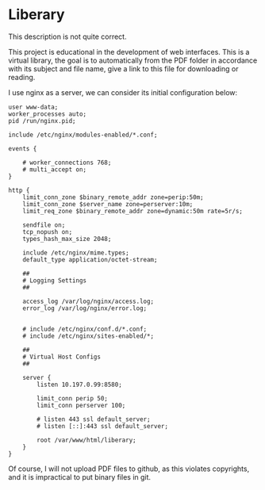 # Liberary

This description is not quite correct.

This project is educational in the development of web interfaces.
This is a virtual library, the goal is to automatically from the PDF folder in accordance with its subject and file name, give a link to this file for downloading or reading.

I use nginx as a server, we can consider its initial configuration below:
```
user www-data;
worker_processes auto;
pid /run/nginx.pid;

include /etc/nginx/modules-enabled/*.conf;

events {

	# worker_connections 768;
	# multi_accept on;
}

http {
	limit_conn_zone $binary_remote_addr zone=perip:50m;
	limit_conn_zone $server_name zone=perserver:10m;
	limit_req_zone $binary_remote_addr zone=dynamic:50m rate=5r/s;
	
	sendfile on;
	tcp_nopush on;
	types_hash_max_size 2048;

	include /etc/nginx/mime.types;
	default_type application/octet-stream;

	##
	# Logging Settings
	##

	access_log /var/log/nginx/access.log;
	error_log /var/log/nginx/error.log;


	# include /etc/nginx/conf.d/*.conf;
	# include /etc/nginx/sites-enabled/*;

	##
	# Virtual Host Configs
	##

	server {
		listen 10.197.0.99:8580;

		limit_conn perip 50;
		limit_conn perserver 100;

		# listen 443 ssl default_server;
		# listen [::]:443 ssl default_server;
	
		root /var/www/html/liberary;
	}
}
```

Of course, I will not upload PDF files to github, as this violates copyrights, and it is impractical to put binary files in git.
